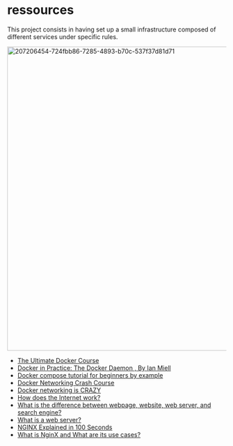 # ressources

This project consists in having set up a small infrastructure composed of different
services under specific rules.

<img width="697" alt="207206454-724fbb86-7285-4893-b70c-537f37d81d71" src="https://user-images.githubusercontent.com/65908703/210175934-889e9f16-b5c7-473f-bfbc-49a021ba8ba5.png">

- [The Ultimate Docker Course](https://codewithmosh.com/p/the-ultimate-docker-course)
- [Docker in Practice: The Docker Daemon , By Ian Miell](https://freecontent.manning.com/wp-content/uploads/docker-in-practice-the-docker-daemon.pdf)
- [Docker compose tutorial for beginners by example](https://www.youtube.com/watch?v=4EqysCR3mjo&ab_channel=takacsmark)
- [Docker Networking Crash Course](https://www.youtube.com/watch?v=OU6xOM0SE4o&t=911s&ab_channel=HusseinNasser)
- [Docker networking is CRAZY ](https://www.youtube.com/watch?v=bKFMS5C4CG0&t=1530s&ab_channel=NetworkChuck)
- [How does the Internet work?](https://developer.mozilla.org/en-US/docs/Learn/Common_questions/How_does_the_Internet_work)
- [What is the difference between webpage, website, web server, and search engine?](https://developer.mozilla.org/en-US/docs/Learn/Common_questions/Pages_sites_servers_and_search_engines)
- [What is a web server?](https://developer.mozilla.org/en-US/docs/Learn/Common_questions/What_is_a_web_server)
- [NGINX Explained in 100 Seconds](https://www.youtube.com/watch?v=JKxlsvZXG7c&t=62s&ab_channel=Fireship)
- [What is NginX and What are its use cases?](https://www.youtube.com/watch?v=WHv_t_yK-QM)

